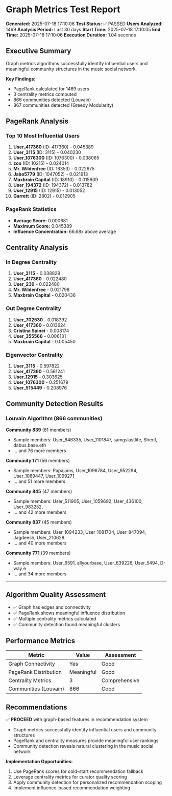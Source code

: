 # Graph Metrics Test Report

**Generated:** 2025-07-18 17:10:06
**Test Status:** ✅ PASSED
**Users Analyzed:** 1469
**Analysis Period:** Last 30 days
**Start Time:** 2025-07-18 17:10:05
**End Time:** 2025-07-18 17:10:06
**Execution Duration:** 1.04 seconds

## Executive Summary

Graph metrics algorithms successfully identify influential users and meaningful community structures in the music social network.

**Key Findings:**
- PageRank calculated for 1469 users
- 3 centrality metrics computed
- 866 communities detected (Louvain)
- 867 communities detected (Greedy Modularity)

## PageRank Analysis

### Top 10 Most Influential Users
1. **User_417360** (ID: 417360) - 0.045389
2. **User_3115** (ID: 3115) - 0.040230
3. **User_1076300** (ID: 1076300) - 0.038065
4. **zoo** (ID: 10215) - 0.024014
5. **Mr. Wildenfree** (ID: 16353) - 0.022675
6. **Jabo5779** (ID: 1047052) - 0.021913
7. **Maxbrain Capital** (ID: 18910) - 0.015609
8. **User_194372** (ID: 194372) - 0.013782
9. **User_12915** (ID: 12915) - 0.013052
10. **Garrett** (ID: 2802) - 0.012905

### PageRank Statistics
- **Average Score:** 0.000681
- **Maximum Score:** 0.045389
- **Influence Concentration:** 66.68x above average

## Centrality Analysis

### In Degree Centrality
1. **User_3115** - 0.038828
2. **User_417360** - 0.022480
3. **User_239** - 0.022480
4. **Mr. Wildenfree** - 0.021798
5. **Maxbrain Capital** - 0.020436

### Out Degree Centrality
1. **User_702530** - 0.018392
2. **User_417360** - 0.013624
3. **Cristina Spinei** - 0.008174
4. **User_355566** - 0.006131
5. **Maxbrain Capital** - 0.005450

### Eigenvector Centrality
1. **User_3115** - 0.597822
2. **User_417360** - 0.561241
3. **User_12915** - 0.303625
4. **User_1076300** - 0.251679
5. **User_515449** - 0.208976

## Community Detection Results

### Louvain Algorithm (866 communities)

**Community 839** (81 members)
- Sample members: User_846335, User_1101847, samgslastlife, Sherif, dabus.base.eth
- ... and 76 more members

**Community 171** (56 members)
- Sample members: Papajams, User_1096784, User_952294, User_1089447, User_1099271
- ... and 51 more members

**Community 845** (47 members)
- Sample members: User_511905, User_1059692, User_436100, User_983252, 
- ... and 42 more members

**Community 837** (45 members)
- Sample members: User_1094233, User_1081704, User_847094, Jagdeesh, User_210628
- ... and 40 more members

**Community 771** (39 members)
- Sample members: User_6591, allyourbase, User_639226, User_5494, D-way e
- ... and 34 more members

---

## Algorithm Quality Assessment

- ✅ Graph has edges and connectivity
- ✅ PageRank shows meaningful influence distribution
- ✅ Multiple centrality metrics calculated
- ✅ Community detection found meaningful clusters

## Performance Metrics

| Metric | Value | Assessment |
|--------|-------|------------|
| Graph Connectivity | Yes | Good |
| PageRank Distribution | Meaningful | Good |
| Centrality Metrics | 3 | Comprehensive |
| Communities (Louvain) | 866 | Good |

## Recommendations

✅ **PROCEED** with graph-based features in recommendation system
- Graph metrics successfully identify influential users and community structures
- PageRank and centrality measures provide meaningful user rankings
- Community detection reveals natural clustering in the music social network

**Implementation Opportunities:**
1. Use PageRank scores for cold-start recommendation fallback
2. Leverage centrality metrics for curator quality scoring
3. Apply community detection for personalized recommendation scoping
4. Implement influence-based recommendation weighting
